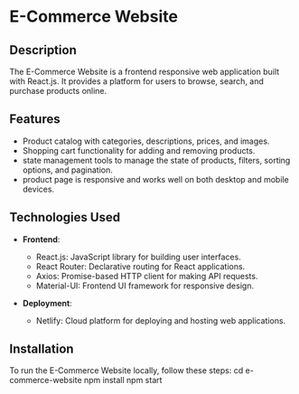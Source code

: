 # E-Commerce Website

## Description

The E-Commerce Website is a frontend responsive web application built with React.js. It provides a platform for users to browse, search, and purchase products online.




## Features

- Product catalog with categories, descriptions, prices, and images.
- Shopping cart functionality for adding and removing products.
- state management tools to manage the state of products,
filters, sorting options, and pagination.
- product page is responsive and works well on both
desktop and mobile devices.





## Technologies Used

- **Frontend**:
  - React.js: JavaScript library for building user interfaces.
  - React Router: Declarative routing for React applications.
  - Axios: Promise-based HTTP client for making API requests.
  - Material-UI: Frontend UI framework for responsive design.




- **Deployment**:
  - Netlify: Cloud platform for deploying and hosting web applications.



## Installation

To run the E-Commerce Website locally, follow these steps:
cd e-commerce-website
npm install
npm start
